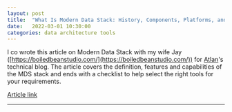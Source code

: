 ```yaml
---
layout: post
title:  "What Is Modern Data Stack: History, Components, Platforms, and the Future"
date:   2022-03-01 10:30:00
categories: data architecture tools
---
```


I co wrote this article on Modern Data Stack with my wife Jay ([https://boiledbeanstudio.com/](https://boiledbeanstudio.com/)) for [Atlan](https://atlan.com)'s technical blog. The article covers the definition, features and capabilities of the MDS stack and ends with a checklist to help select the right tools for your requirements.

[Article link](https://atlan.com/modern-data-stack-101/)

***

